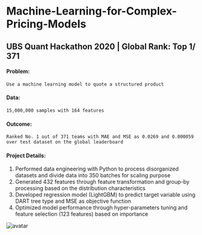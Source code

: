 # Machine-Learning-for-Complex-Pricing-Models
## UBS Quant Hackathon 2020 | Global Rank: Top 1/ 371

#### Problem: 
    Use a machine learning model to quote a structured product 
    
#### Data:
    15,000,000 samples with 164 features
    
#### Outcome:
    Ranked No. 1 out of 371 teams with MAE and MSE as 0.0269 and 0.000059 over test dataset on the global leaderboard
    
#### Project Details:
1. Performed data engineering with Python to process disorganized datasets and divide data into 350 batches for scaling purpose
2. Generated 432 features through feature transformation and group-by processing based on the distribution characteristics
3. Developed regression model (LightGBM) to predict target variable using DART tree type and MSE as objective function
4. Optimized model performance through hyper-parameters tuning and feature selection (123 features) based on importance

![avatar](D:\\Fordham\\UBS\\results\\202010212.png)
